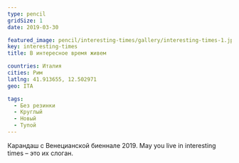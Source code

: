 ```yaml
---
type: pencil
gridSize: 1
date: 2019-03-30

featured_image: pencil/interesting-times/gallery/interesting-times-1.jpg
key: interesting-times
title: В интересное время живем

countries: Италия
cities: Рим
latlng: 41.913655, 12.502971
geo: ITA

tags:
  - Без резинки
  - Круглый
  - Новый
  - Тупой
---
```


Карандаш с Венецианской биеннале 2019. May you live in interesting times – это их слоган.
